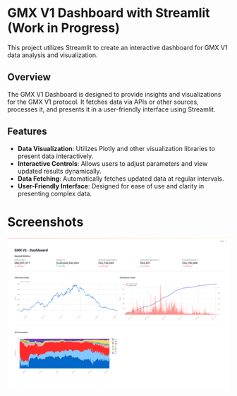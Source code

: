 # GMX V1 Dashboard with Streamlit (Work in Progress)

This project utilizes Streamlit to create an interactive dashboard for GMX V1 data analysis and visualization.

## Overview

The GMX V1 Dashboard is designed to provide insights and visualizations for the GMX V1 protocol. It fetches data via APIs or other sources, processes it, and presents it in a user-friendly interface using Streamlit.

## Features

- **Data Visualization**: Utilizes Plotly and other visualization libraries to present data interactively.
- **Interactive Controls**: Allows users to adjust parameters and view updated results dynamically.
- **Data Fetching**: Automatically fetches updated data at regular intervals.
- **User-Friendly Interface**: Designed for ease of use and clarity in presenting complex data.


# Screenshots
![Example Screenshot](data/example.png)
